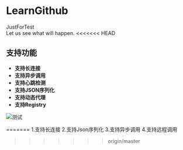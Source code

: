# LearnGithub
JustForTest		 
Let us see what will happen.
<<<<<<< HEAD

## 支持功能
- **支持长连接**
- **支持异步调用**
- **支持心跳检测**
- **支持JSON序列化**
- **支持动态代理**
- **支持Registry**




![测试](file:///C:/Users/acer/Pictures/Saved%20Pictures/a.jpg)


=======
1.支持长连接
2.支持Json序列化
3.支持异步调用
4.支持远程调用
>>>>>>> origin/master

